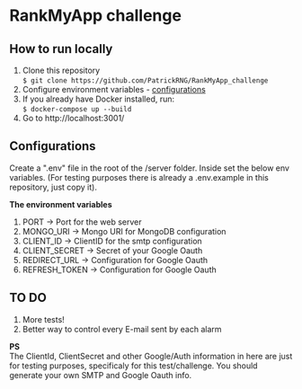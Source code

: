 # RankMyApp challenge

## How to run locally
1. Clone this repository  
`$ git clone https://github.com/PatrickRNG/RankMyApp_challenge`  
2. Configure environment variables - [configurations](#Configurations)
3. If you already have Docker installed, run:  
`$ docker-compose up --build`  
4. Go to http://localhost:3001/

## Configurations
Create a ".env" file in the root of the /server folder. Inside set the below env variables. (For testing purposes there is already a .env.example in this repository, just copy it).

**The environment variables**  
1. PORT -> Port for the web server
2. MONGO_URI -> Mongo URI for MongoDB configuration
3. CLIENT_ID -> ClientID for the smtp configuration
4. CLIENT_SECRET -> Secret of your Google Oauth
5. REDIRECT_URL -> Configuration for Google Oauth
6. REFRESH_TOKEN -> Configuration for Google Oauth

## TO DO
1. More tests!
2. Better way to control every E-mail sent by each alarm

**PS**  
The ClientId, ClientSecret and other Google/Auth information in here are just for testing purposes, specificaly for this test/challenge. You should generate your own SMTP and Google Oauth info.